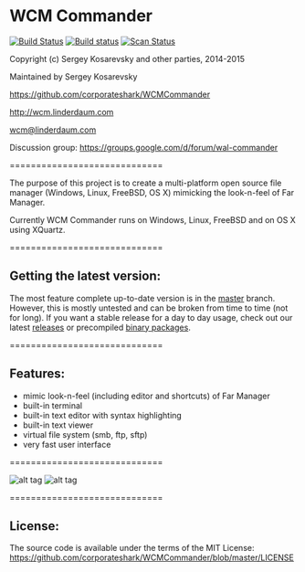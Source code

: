 WCM Commander
=============
[![Build Status](https://travis-ci.org/corporateshark/WCMCommander.svg?branch=master)](https://travis-ci.org/corporateshark/WCMCommander)
[![Build status](https://ci.appveyor.com/api/projects/status/ettn9b5m0130414n/branch/master)](https://ci.appveyor.com/project/corporateshark/walcommander/branch/master)
[![Scan Status](https://scan.coverity.com/projects/2933/badge.svg?flat=1)](https://scan.coverity.com/projects/2933)

Copyright (c) Sergey Kosarevsky and other parties, 2014-2015

Maintained by Sergey Kosarevsky

https://github.com/corporateshark/WCMCommander

http://wcm.linderdaum.com

wcm@linderdaum.com

Discussion group: https://groups.google.com/d/forum/wal-commander

=============================

The purpose of this project is to create a multi-platform open source file manager (Windows, Linux, FreeBSD, OS X) mimicking the 
look-n-feel of Far Manager.

Currently WCM Commander runs on Windows, Linux, FreeBSD and on OS X using XQuartz.

=============================

Getting the latest version:
---------------------------

The most feature complete up-to-date version is in the [master](https://github.com/corporateshark/WCMCommander/commits/master) branch.
However, this is mostly untested and can be broken from time to time (not for long).
If you want a stable release for a day to day usage, check out our latest [releases](https://github.com/corporateshark/WCMCommander/releases) or
precompiled [binary packages](http://wcm.linderdaum.com/downloads).

=============================

Features:
---------

* mimic look-n-feel (including editor and shortcuts) of Far Manager
* built-in terminal
* built-in text editor with syntax highlighting
* built-in text viewer
* virtual file system (smb, ftp, sftp)
* very fast user interface

=============================

![alt tag](https://camo.githubusercontent.com/78a5803157bee9546aacbb56df325d7921f76c89/687474703a2f2f7777772e6c696e6465726461756d2e636f6d2f496d616765732f57616c436f6d6d616e6465722e706e67)
![alt tag](https://camo.githubusercontent.com/f467fa0d0a92dbf2debf0523b22ed1ad56b5b9ff/687474703a2f2f7777772e6c696e6465726461756d2e636f6d2f496d616765732f57616c436f6d6d616e6465725f4175746f636f6d706c6574652e706e67)

=============================

License:
--------

The source code is available under the terms of the MIT License: https://github.com/corporateshark/WCMCommander/blob/master/LICENSE

